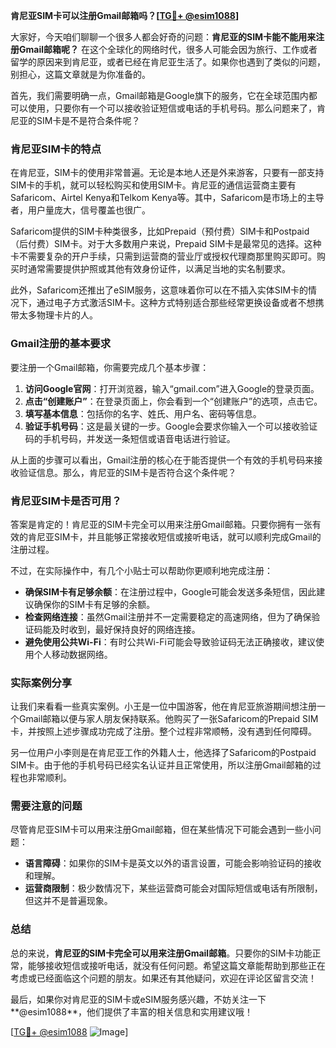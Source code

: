 **肯尼亚SIM卡可以注册Gmail邮箱吗？[[TG💪+ @esim1088](https://t.me/s/esim1088)]**

大家好，今天咱们聊聊一个很多人都会好奇的问题：**肯尼亚的SIM卡能不能用来注册Gmail邮箱呢？** 在这个全球化的网络时代，很多人可能会因为旅行、工作或者留学的原因来到肯尼亚，或者已经在肯尼亚生活了。如果你也遇到了类似的问题，别担心，这篇文章就是为你准备的。

首先，我们需要明确一点，Gmail邮箱是Google旗下的服务，它在全球范围内都可以使用，只要你有一个可以接收验证短信或电话的手机号码。那么问题来了，肯尼亚的SIM卡是不是符合条件呢？

### 肯尼亚SIM卡的特点

在肯尼亚，SIM卡的使用非常普遍。无论是本地人还是外来游客，只要有一部支持SIM卡的手机，就可以轻松购买和使用SIM卡。肯尼亚的通信运营商主要有Safaricom、Airtel Kenya和Telkom Kenya等。其中，Safaricom是市场上的主导者，用户量庞大，信号覆盖也很广。

Safaricom提供的SIM卡种类很多，比如Prepaid（预付费）SIM卡和Postpaid（后付费）SIM卡。对于大多数用户来说，Prepaid SIM卡是最常见的选择。这种卡不需要复杂的开户手续，只需到运营商的营业厅或授权代理商那里购买即可。购买时通常需要提供护照或其他有效身份证件，以满足当地的实名制要求。

此外，Safaricom还推出了eSIM服务，这意味着你可以在不插入实体SIM卡的情况下，通过电子方式激活SIM卡。这种方式特别适合那些经常更换设备或者不想携带太多物理卡片的人。

### Gmail注册的基本要求

要注册一个Gmail邮箱，你需要完成几个基本步骤：

1. **访问Google官网**：打开浏览器，输入“gmail.com”进入Google的登录页面。
2. **点击“创建账户”**：在登录页面上，你会看到一个“创建账户”的选项，点击它。
3. **填写基本信息**：包括你的名字、姓氏、用户名、密码等信息。
4. **验证手机号码**：这是最关键的一步。Google会要求你输入一个可以接收验证码的手机号码，并发送一条短信或语音电话进行验证。

从上面的步骤可以看出，Gmail注册的核心在于能否提供一个有效的手机号码来接收验证信息。那么，肯尼亚的SIM卡是否符合这个条件呢？

### 肯尼亚SIM卡是否可用？

答案是肯定的！肯尼亚的SIM卡完全可以用来注册Gmail邮箱。只要你拥有一张有效的肯尼亚SIM卡，并且能够正常接收短信或接听电话，就可以顺利完成Gmail的注册过程。

不过，在实际操作中，有几个小贴士可以帮助你更顺利地完成注册：

- **确保SIM卡有足够余额**：在注册过程中，Google可能会发送多条短信，因此建议确保你的SIM卡有足够的余额。
- **检查网络连接**：虽然Gmail注册并不一定需要稳定的高速网络，但为了确保验证码能及时收到，最好保持良好的网络连接。
- **避免使用公共Wi-Fi**：有时公共Wi-Fi可能会导致验证码无法正确接收，建议使用个人移动数据网络。

### 实际案例分享

让我们来看看一些真实案例。小王是一位中国游客，他在肯尼亚旅游期间想注册一个Gmail邮箱以便与家人朋友保持联系。他购买了一张Safaricom的Prepaid SIM卡，并按照上述步骤成功完成了注册。整个过程非常顺畅，没有遇到任何障碍。

另一位用户小李则是在肯尼亚工作的外籍人士，他选择了Safaricom的Postpaid SIM卡。由于他的手机号码已经实名认证并且正常使用，所以注册Gmail邮箱的过程也非常顺利。

### 需要注意的问题

尽管肯尼亚SIM卡可以用来注册Gmail邮箱，但在某些情况下可能会遇到一些小问题：

- **语言障碍**：如果你的SIM卡是英文以外的语言设置，可能会影响验证码的接收和理解。
- **运营商限制**：极少数情况下，某些运营商可能会对国际短信或电话有所限制，但这并不是普遍现象。

### 总结

总的来说，**肯尼亚的SIM卡完全可以用来注册Gmail邮箱**。只要你的SIM卡功能正常，能够接收短信或接听电话，就没有任何问题。希望这篇文章能帮助到那些正在考虑或已经面临这个问题的朋友。如果还有其他疑问，欢迎在评论区留言交流！

最后，如果你对肯尼亚的SIM卡或eSIM服务感兴趣，不妨关注一下**@esim1088**，他们提供了丰富的相关信息和实用建议哦！

[[TG💪+ @esim1088](https://t.me/s/esim1088) ![Image](https://i.postimg.cc/4NQfJmqS/Snipaste-2025-05-13-00-14-12.png)]